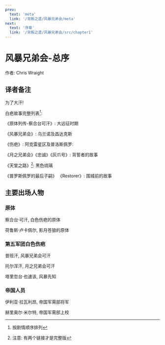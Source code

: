 ```yaml
---
prev:
  text: 'meta'
  link: '/背叛之遗/风暴兄弟会/meta'
next:
  text: '序章'
  link: '/背叛之遗/风暴兄弟会/src/chapter1'
---
```


# 风暴兄弟会-总序

作者: Chris Wraight

## 译者备注

为了大汗!

白疤故事完整列表[^1]:

《原体列传-察合台可汗》: 大远征时期

《风暴兄弟会》: 乌兰诺及昌达克斯

《伤疤》: 阿克雷星区及普洛斯佩罗:

《月之兄弟会》《忠诚》《灰爪号》: 背誓者的故事

《天堂之路》[^2]: 黑色琉璃

《普罗斯佩罗的最后子嗣》 《Restorer》: 围城前的故事

## 主要出场人物

### 原体

察合台·可汗, 白色伤疤的原体

荷鲁斯·卢卡佩尔, 影月苍狼的原体

### 第五军团白色伤疤

昔班汗, 风暴兄弟会可汗

托尔浑汗, 月之兄弟会可汗

塔里忽台·也速该, 风暴先知

### 帝国人员

伊利亚·拉瓦利昂, 帝国军需部将军

赫里奥尔·米尔特, 帝国军需部上校

[^1]: 按剧情顺序排列

[^2]: 注意: 有两个链接才是完整版
